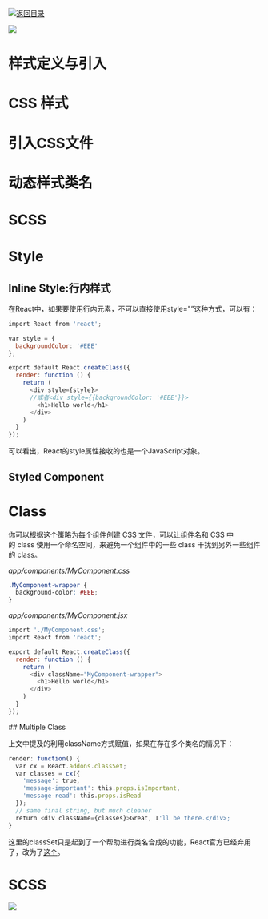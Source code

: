 [![返回目录](https://parg.co/UY3)](https://parg.co/U0I) 







[![](https://parg.co/UbM)](https://parg.co/bWg)




# 样式定义与引入





# CSS 样式


# 引入CSS文件


# 动态样式类名


# SCSS

# Style


## Inline Style:行内样式

在React中，如果要使用行内元素，不可以直接使用style="”这种方式，可以有：





``` javascript
import React from 'react';

var style = {
  backgroundColor: '#EEE'
};

export default React.createClass({
  render: function () {
    return (
      <div style={style}>
      //或者<div style={{backgroundColor: '#EEE'}}>
        <h1>Hello world</h1>
      </div>
    )
  }
});

```

可以看出，React的style属性接收的也是一个JavaScript对象。


## Styled Component


# Class
你可以根据这个策略为每个组件创建 CSS 文件，可以让组件名和 CSS 中的 class 使用一个命名空间，来避免一个组件中的一些 class 干扰到另外一些组件的 class。

*app/components/MyComponent.css*

``` css
.MyComponent-wrapper {
  background-color: #EEE;
}
```

*app/components/MyComponent.jsx*

``` javascript
import './MyComponent.css';
import React from 'react';

export default React.createClass({
  render: function () {
    return (
      <div className="MyComponent-wrapper">
        <h1>Hello world</h1>
      </div>
    )
  }
});
```
## Multiple Class

上文中提及的利用className方式赋值，如果在存在多个类名的情况下：

``` javascript
render: function() {
  var cx = React.addons.classSet;
  var classes = cx({
    'message': true,
    'message-important': this.props.isImportant,
    'message-read': this.props.isRead
  });
  // same final string, but much cleaner
  return <div className={classes}>Great, I'll be there.</div>;
}
```

这里的classSet只是起到了一个帮助进行类名合成的功能，React官方已经弃用了，改为了[这个](https://github.com/JedWatson/classnames)。
# SCSS



![](https://coding.net/u/hoteam/p/Cache/git/raw/master/2017/8/2/171503214431_.pic.jpg)